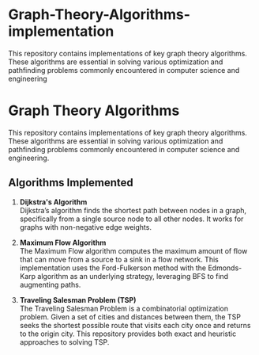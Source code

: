 # Graph-Theory-Algorithms-implementation
This repository contains implementations of key graph theory algorithms. These algorithms are essential in solving various optimization and pathfinding problems commonly encountered in computer science and engineering

# Graph Theory Algorithms

This repository contains implementations of key graph theory algorithms. These algorithms are essential in solving various optimization and pathfinding problems commonly encountered in computer science and engineering.

## Algorithms Implemented

1. **Dijkstra's Algorithm**  
   Dijkstra’s algorithm finds the shortest path between nodes in a graph, specifically from a single source node to all other nodes. It works for graphs with non-negative edge weights.

2. **Maximum Flow Algorithm**  
   The Maximum Flow algorithm computes the maximum amount of flow that can move from a source to a sink in a flow network. This implementation uses the Ford-Fulkerson method with the Edmonds-Karp algorithm as an underlying strategy, leveraging BFS to find augmenting paths.

3. **Traveling Salesman Problem (TSP)**  
   The Traveling Salesman Problem is a combinatorial optimization problem. Given a set of cities and distances between them, the TSP seeks the shortest possible route that visits each city once and returns to the origin city. This repository provides both exact and heuristic approaches to solving TSP.

